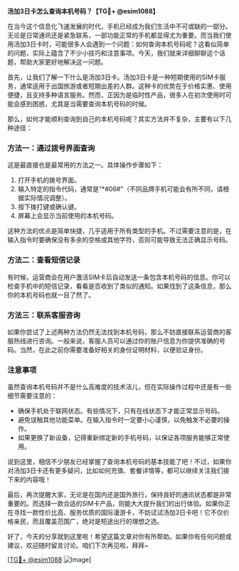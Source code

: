 **汤加3日卡怎么查询本机号码？【TG💪+ @esim1088】**

在当今这个信息化飞速发展的时代，手机已经成为我们生活中不可或缺的一部分。无论是日常通讯还是紧急联系，一部功能正常的手机都显得尤为重要。而当我们使用汤加3日卡时，可能很多人会遇到一个问题：如何查询本机号码呢？这看似简单的问题，实际上蕴含了不少小技巧和注意事项。今天，我们就来详细聊聊这个话题，帮助大家更好地解决这一问题。

首先，让我们了解一下什么是汤加3日卡。汤加3日卡是一种短期使用的SIM卡服务，通常适用于出国旅游或者短期出差的人群。这种卡的优势在于价格实惠、使用便捷，且支持多种语言服务。然而，正因为是临时性产品，很多人在初次使用时可能会感到困惑，尤其是当需要查询本机号码的时候。

那么，如何才能顺利查询到自己的本机号码呢？其实方法并不复杂，主要有以下几种途径：

### 方法一：通过拨号界面查询

这是最直接也是最常用的方法之一。具体操作步骤如下：
1. 打开手机的拨号界面。
2. 输入特定的指令代码，通常是“*#06#”（不同品牌手机可能会有所不同，请根据实际情况调整）。
3. 按下拨打键或确认键。
4. 屏幕上会显示当前使用的本机号码。

这种方法的优点是简单快捷，几乎适用于所有类型的手机。不过需要注意的是，在输入指令时要确保没有多余的空格或其他字符，否则可能导致无法正确显示号码。

### 方法二：查看短信记录

有时候，运营商会在用户激活SIM卡后自动发送一条包含本机号码的信息。你可以检查手机中的短信记录，看看是否收到了类似的通知。如果找到了这条信息，那么你的本机号码也就一目了然了。

### 方法三：联系客服咨询

如果你尝试了上述两种方法仍然无法找到本机号码，那么不妨直接联系运营商的客服热线进行咨询。一般来说，客服人员可以通过你的账户信息为你提供准确的号码。当然，在此之前你需要准备好相关的身份证明材料，以便验证身份。

### 注意事项

虽然查询本机号码并不是什么高难度的技术活儿，但在实际操作过程中还是有一些细节需要注意的：
- 确保手机处于联网状态。有些情况下，只有在线状态下才能正常显示号码。
- 避免误触其他功能菜单。在输入指令时一定要小心谨慎，以免触发不必要的操作。
- 如果更换了新设备，记得重新绑定新的手机号码，以保证各项服务能够正常使用。

说到这里，相信不少朋友已经掌握了查询本机号码的基本技能了吧！不过，如果你对汤加3日卡还有更多疑问，比如如何充值、套餐详情等，都可以继续关注我们接下来的内容哦！

最后，再次提醒大家，无论是在国内还是国外旅行，保持良好的通讯状态都是非常重要的。而选择一款合适的SIM卡产品，则能大大提升我们的出行体验。如果你正在寻找一款性价比高、服务优质的国际漫游卡，不妨试试汤加3日卡吧！它不仅价格亲民，而且覆盖范围广，绝对是短途出行的理想之选。

好了，今天的分享就到这里啦！希望这篇文章对你有所帮助。如果你有任何问题或建议，欢迎随时留言讨论。咱们下次再见啦，拜拜~

[[TG💪+ @esim1088](https://t.me/s/esim1088) ![Image](https://i.postimg.cc/4NQfJmqS/Snipaste-2025-05-13-00-14-12.png)]